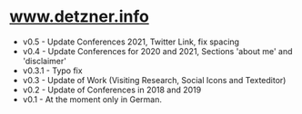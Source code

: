 # www.detzner.info

 - v0.5 - Update Conferences 2021, Twitter Link, fix spacing
 - v0.4 - Update Conferences for 2020 and 2021, Sections 'about me' and 'disclaimer'
 - v0.3.1 - Typo fix
 - v0.3 - Update of Work (Visiting Research, Social Icons and Texteditor)
 - v0.2 - Update of Conferences in 2018 and 2019
 - v0.1 - At the moment only in German.
